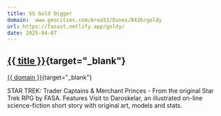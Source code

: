 ```yaml
---
title: SS Gold Digger
domain:  www.geocities.com/Area51/Dunes/8426/goldy
url: https://fasast.netlify.app/goldy/
date: 2025-04-07
---
```

## [{{ title }}]({{url}}){target="_blank"}
[{{ domain }}]({{url}}){target="_blank"}

STAR TREK: Trader Captains & Merchant Princes - From the original Star Trek RPG by FASA. Features Visit to Daroskelar, an illustrated on-line science-fiction short story with original art, models and stats.

